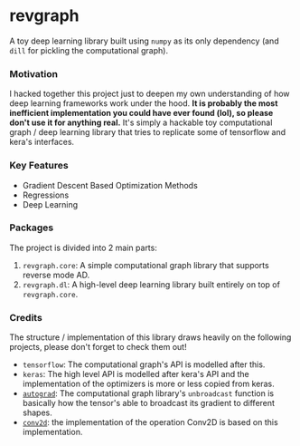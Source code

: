 # revgraph

A toy deep learning library built using `numpy` as its only dependency (and 
`dill` for pickling the computational graph).


### Motivation

I hacked together this project just to deepen my own understanding of how deep
learning frameworks work under the hood. **It is probably the most inefficient 
implementation you could have ever found (lol), so please don't use it for 
anything real.** It's simply a hackable toy computational graph / deep 
learning library that tries to replicate some of tensorflow and kera's 
interfaces.


### Key Features

* Gradient Descent Based Optimization Methods
* Regressions
* Deep Learning


### Packages

The project is divided into 2 main parts:

1. `revgraph.core`: A simple computational graph library that supports reverse 
   mode AD.
2. `revgraph.dl`: A high-level deep learning library built entirely on top of 
   `revgraph.core`.


### Credits

The structure / implementation of this library draws heavily on the following 
projects, please don't forget to check them out!

+ `tensorflow`: The computational graph's API is modelled after this.
+ `keras`: The high level API is modelled after kera's API and the 
  implementation of the optimizers is more or less copied from keras.
+ [`autograd`](https://github.com/HIPS/autograd): The computational graph 
  library's `unbroadcast` function is basically how the tensor's able to 
  broadcast its gradient to different shapes.
+ [`conv2d`](https://github.com/renmengye/np-conv2d/tree/master): the implementation
  of the operation Conv2D is based on this implementation.
